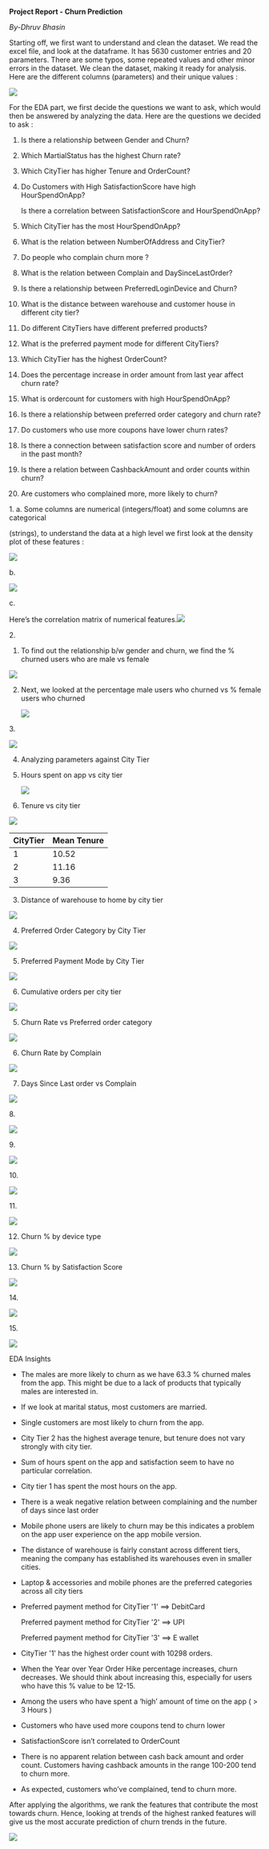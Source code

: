 ﻿**Project Report - Churn Prediction**

*By-Dhruv Bhasin*

Starting off, we first want to understand and clean the dataset. We read the excel file, and look at the dataframe. It has 5630 customer entries and 20 parameters. There are some typos, some repeated values and other minor errors in the dataset. We clean the dataset, making it ready for analysis. Here are the different columns (parameters) and their unique values :

![](Aspose.Words.78e962b8-d757-41c7-b0b5-fac59d51fe6a.001.jpeg)

For the EDA part, we first decide the questions we want to ask, which would then be answered by analyzing the data. Here are the questions we decided to ask :

1. Is there a relationship between Gender and Churn?
1. Which MartialStatus has the highest Churn rate?
1. Which CityTier has higher Tenure and OrderCount?
1. Do Customers with High SatisfactionScore have high HourSpendOnApp?

   Is there a correlation between SatisfactionScore and HourSpendOnApp?

5. Which CityTier has the most HourSpendOnApp?
5. What is the relation between NumberOfAddress and CityTier?
5. Do people who complain churn more ?
5. What is the relation between Complain and DaySinceLastOrder?
5. Is there a relationship between PreferredLoginDevice and Churn?
5. What is the distance between warehouse and customer house in different city tier?
5. Do different CityTiers have different preferred products?
5. What is the preferred payment mode for different CityTiers?
5. Which CityTier has the highest OrderCount?
5. Does the percentage increase in order amount from last year affect churn rate?
5. What is ordercount for customers with high HourSpendOnApp?
5. Is there a relationship between preferred order category and churn rate?
5. Do customers who use more coupons have lower churn rates?
18. Is there a connection between satisfaction score and number of orders in the past month?
18. Is there a relation between CashbackAmount and order counts within churn?
18. Are customers who complained more, more likely to churn?

1\. a. Some columns are numerical (integers/float) and some columns are categorical

(strings), to understand the data at a high level we first look at the density plot of these features :

![](Aspose.Words.78e962b8-d757-41c7-b0b5-fac59d51fe6a.002.png)

b.

![](Aspose.Words.78e962b8-d757-41c7-b0b5-fac59d51fe6a.003.png)

c.

Here’s the correlation matrix of numerical features.![](Aspose.Words.78e962b8-d757-41c7-b0b5-fac59d51fe6a.004.jpeg)


2\.

1. To find out the relationship b/w gender and churn, we find the % churned users who are male vs female

![](Aspose.Words.78e962b8-d757-41c7-b0b5-fac59d51fe6a.005.png)

2. Next, we looked at the percentage male users who churned vs % female users who churned

   ![](Aspose.Words.78e962b8-d757-41c7-b0b5-fac59d51fe6a.006.jpeg)

3\.

![](Aspose.Words.78e962b8-d757-41c7-b0b5-fac59d51fe6a.007.jpeg)

4. Analyzing parameters against City Tier
1. Hours spent on app vs city tier

   ![](Aspose.Words.78e962b8-d757-41c7-b0b5-fac59d51fe6a.008.jpeg)


2. Tenure vs city tier

![](Aspose.Words.78e962b8-d757-41c7-b0b5-fac59d51fe6a.009.jpeg)



|CityTier|Mean Tenure|
| - | - |
|1|10\.52|
|2|11\.16|
|3|9\.36|

3. Distance of warehouse to home by city tier

![](Aspose.Words.78e962b8-d757-41c7-b0b5-fac59d51fe6a.010.jpeg)

4. Preferred Order Category by City Tier

![](Aspose.Words.78e962b8-d757-41c7-b0b5-fac59d51fe6a.011.png)

5. Preferred Payment Mode by City Tier

![](Aspose.Words.78e962b8-d757-41c7-b0b5-fac59d51fe6a.012.png)

6. Cumulative orders per city tier

![](Aspose.Words.78e962b8-d757-41c7-b0b5-fac59d51fe6a.013.png)

5. Churn Rate vs Preferred order category

![](Aspose.Words.78e962b8-d757-41c7-b0b5-fac59d51fe6a.014.jpeg)

6. Churn Rate by Complain

![](Aspose.Words.78e962b8-d757-41c7-b0b5-fac59d51fe6a.015.jpeg)

7. Days Since Last order vs Complain

![](Aspose.Words.78e962b8-d757-41c7-b0b5-fac59d51fe6a.016.jpeg)

8\.

![](Aspose.Words.78e962b8-d757-41c7-b0b5-fac59d51fe6a.017.jpeg)

9\.

![](Aspose.Words.78e962b8-d757-41c7-b0b5-fac59d51fe6a.018.png)

10\.

![](Aspose.Words.78e962b8-d757-41c7-b0b5-fac59d51fe6a.019.png)

11\.

![](Aspose.Words.78e962b8-d757-41c7-b0b5-fac59d51fe6a.020.png)

12. Churn % by device type

![](Aspose.Words.78e962b8-d757-41c7-b0b5-fac59d51fe6a.021.jpeg)

13. Churn % by Satisfaction Score

![](Aspose.Words.78e962b8-d757-41c7-b0b5-fac59d51fe6a.022.jpeg)

14\.

![](Aspose.Words.78e962b8-d757-41c7-b0b5-fac59d51fe6a.023.jpeg)

15\.

![](Aspose.Words.78e962b8-d757-41c7-b0b5-fac59d51fe6a.024.png)

EDA Insights

- The males are more likely to churn as we have 63.3 % churned males from the app. This might be due to a lack of products that typically males are interested in.
- If we look at marital status, most customers are married.


- Single customers are most likely to churn from the app.
- City Tier 2 has the highest average tenure, but tenure does not vary strongly with city tier.
- Sum of hours spent on the app and satisfaction seem to have no particular correlation.
- City tier 1 has spent the most hours on the app.
- There is a weak negative relation between complaining and the number of days since last order
- Mobile phone users are likely to churn may be this indicates a problem on the app user experience on the app mobile version.
- The distance of warehouse is fairly constant across different tiers, meaning the company has established its warehouses even in smaller cities.
- Laptop & accessories and mobile phones are the preferred categories across all city tiers
- Preferred payment method for CityTier '1' ==> DebitCard

  Preferred payment method for CityTier '2' ==> UPI

  Preferred payment method for CityTier '3' ==> E wallet

- CityTier '1' has the highest order count with 10298 orders.
- When the Year over Year Order Hike percentage increases, churn decreases. We should think about increasing this, especially for users who have this % value to be 12-15.
- Among the users who have spent a ‘high’ amount of time on the app ( > 3 Hours )
- Customers who have used more coupons tend to churn lower
- SatisfactionScore isn’t correlated to OrderCount
- There is no apparent relation between cash back amount and order count. Customers having cashback amounts in the range 100-200 tend to churn more.
- As expected, customers who’ve complained, tend to churn more.

After applying the algorithms, we rank the features that contribute the most towards churn. Hence, looking at trends of the highest ranked features will give us the most accurate prediction of churn trends in the future.

![](Aspose.Words.78e962b8-d757-41c7-b0b5-fac59d51fe6a.025.jpeg)

